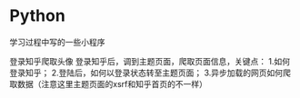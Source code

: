 # Python
学习过程中写的一些小程序

登录知乎爬取头像
登录知乎后，调到主题页面，爬取页面信息，关键点：
1.如何登录知乎；
2.登陆后，如何以登录状态转至主题页面；
3.异步加载的网页如何爬取数据（注意这里主题页面的xsrf和知乎首页的不一样）
